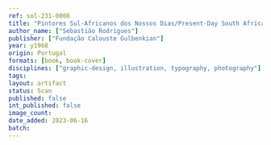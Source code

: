 ```yaml
---
ref: sol-231-0008
title: "Pintores Sul-Africanos dos Nossos Dias/Present-Day South African Painters"
author_name: ["Sebastião Rodrigues"]
publisher: ["Fundação Calouste Gulbenkian"]
year: y1968
origin: Portugal
formats: [book, book-cover]
disciplines: ["graphic-design, illustration, typography, photography"]
tags:
layout: artifact
status: Scan
published: false
int_published: false
image_count:
date_added: 2023-06-16
batch:
---
```

